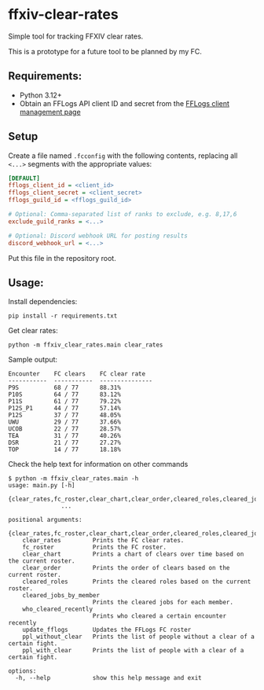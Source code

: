 # ffxiv-clear-rates

Simple tool for tracking FFXIV clear rates.

This is a prototype for a future tool to be planned by my FC.

## Requirements:

* Python 3.12+
* Obtain an FFLogs API client ID and secret from the [FFLogs client management page](https://www.fflogs.com/api/clients/)

## Setup

Create a file named `.fcconfig` with the following contents, replacing all `<...>` segments with the appropriate values:

```ini
[DEFAULT]
fflogs_client_id = <client_id>
fflogs_client_secret = <client_secret>
fflogs_guild_id = <fflogs_guild_id>

# Optional: Comma-separated list of ranks to exclude, e.g. 8,17,6
exclude_guild_ranks = <...>

# Optional: Discord webhook URL for posting results
discord_webhook_url = <...>
```

Put this file in the repository root.

## Usage:

Install dependencies:

```
pip install -r requirements.txt
```

Get clear rates:

```
python -m ffxiv_clear_rates.main clear_rates
```

Sample output:
```
Encounter    FC clears    FC clear rate
-----------  -----------  ---------------
P9S          68 / 77      88.31%
P10S         64 / 77      83.12%
P11S         61 / 77      79.22%
P12S_P1      44 / 77      57.14%
P12S         37 / 77      48.05%
UWU          29 / 77      37.66%
UCOB         22 / 77      28.57%
TEA          31 / 77      40.26%
DSR          21 / 77      27.27%
TOP          14 / 77      18.18%
```

Check the help text for information on other commands
```
$ python -m ffxiv_clear_rates.main -h
usage: main.py [-h]
               {clear_rates,fc_roster,clear_chart,clear_order,cleared_roles,cleared_jobs_by_member,who_cleared_recently,update_fflogs,ppl_without_clear,ppl_with_clear}
               ...

positional arguments:
  {clear_rates,fc_roster,clear_chart,clear_order,cleared_roles,cleared_jobs_by_member,who_cleared_recently,update_fflogs,ppl_without_clear,ppl_with_clear}
    clear_rates         Prints the FC clear rates.
    fc_roster           Prints the FC roster.
    clear_chart         Prints a chart of clears over time based on the current roster.
    clear_order         Prints the order of clears based on the current roster.
    cleared_roles       Prints the cleared roles based on the current roster.
    cleared_jobs_by_member
                        Prints the cleared jobs for each member.
    who_cleared_recently
                        Prints who cleared a certain encounter recently
    update_fflogs       Updates the FFLogs FC roster
    ppl_without_clear   Prints the list of people without a clear of a certain fight.
    ppl_with_clear      Prints the list of people with a clear of a certain fight.

options:
  -h, --help            show this help message and exit
```